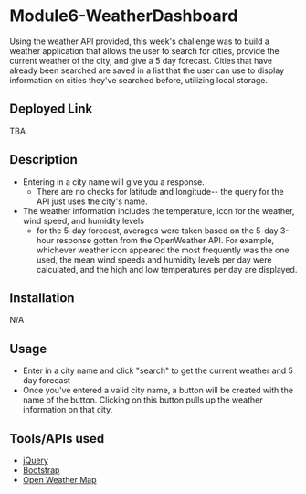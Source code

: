# Module6-WeatherDashboard
Using the weather API provided, this week's challenge was to build a weather application that allows the user to search for cities, provide the current weather of the city, and give a 5 day forecast. Cities that have already been searched are saved in a list that the user can use to display information on cities they've searched before, utilizing local storage.

## Deployed Link
TBA

## Description
- Entering in a city name will give you a response.
  - There are no checks for latitude and longitude-- the query for the API just uses the city's name.
- The weather information includes the temperature, icon for the weather, wind speed, and humidity levels
  - for the 5-day forecast, averages were taken based on the 5-day 3-hour response gotten from the OpenWeather API. For example, whichever weather icon appeared the most frequently was the one used, the mean wind speeds and humidity levels per day were calculated, and the high and low temperatures per day are displayed.

## Installation
N/A

## Usage
- Enter in a city name and click "search" to get the current weather and 5 day forecast
- Once you've entered a valid city name, a button will be created with the name of the button. Clicking on this button pulls up the weather information on that city.

## Tools/APIs used
- [jQuery](https://api.jquery.com/)
- [Bootstrap](https://getbootstrap.com/docs/5.2/getting-started/introduction/)
- [Open Weather Map](https://openweathermap.org/)
